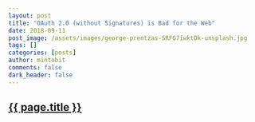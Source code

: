```yaml
---
layout: post
title: "OAuth 2.0 (without Signatures) is Bad for the Web"
date: 2018-09-11
post_image: /assets/images/george-prentzas-SRFG7iwktDk-unsplash.jpg
tags: []
categories: [posts]
author: mintobit
comments: false
dark_header: false
---
```

<h2><a href="https://hueniverse.com/oauth-2-0-without-signatures-is-bad-for-the-web-35eabdfc0ce6">{{ page.title }}</a></h2>
